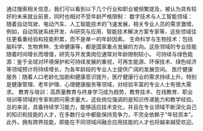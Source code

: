 通过搜索相关信息，我们可以看到以下几个行业和职业被频繁提及，被认为具有较好的未来就业前景，同时也相对不受年龄严格限制：
数字技术与人工智能领域：随着自动驾驶、电动汽车、人工智能技术的飞速发展，相关专业人员的需求激增。例如，自动驾驶系统开发、AI研究与应用、智能技术解决方案专家等，这些领域往往更看重经验和技能积累，而不是单一的年龄因素。
生命科学与生物技术：包括脑科学、生物育种、生命健康等，都是国家重点发展的方向。这些领域的专业技能随着时间增长而增值，研究与开发类岗位通常对年龄限制较小。
可持续与绿色能源：鉴于全球对环境保护和可持续发展的重视，可再生能源、环保技术、绿色经济等领域预计将持续增长，为各年龄段的专业人士提供广阔的发展空间。
医疗健康服务：随着人口老龄化加剧和健康意识提升，医疗健康行业的需求持续上升。特别是健康管理、老年护理、心理健康服务等领域，对经验丰富的专业人士有很大需求。
教育与培训：高质量教育与终身学习成为趋势，教育技术、在线教育、职业培训等领域的专家和顾问需求量大，这些岗位强调的是知识传递能力和教学经验。
总的来说，具备持续学习能力，能够适应技术变化，并且在专业领域不断深化自己的知识和技能的人才，在多数行业中都能保持竞争力，不完全依赖于“年轻资本”。此外，拥有跨界技能，即能在不同领域间融合应用技能的人才也将越来越受欢迎。